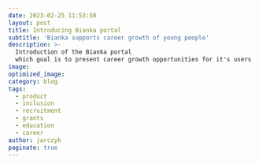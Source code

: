 ```yaml
---
date: 2023-02-25 11:53:50
layout: post
title: Introducing Bianka portal
subtitle: 'Bianka supports career growth of young people'
description: >-
  Introduction of the Bianka portal 
  which goal is to present career growth opportunities for it's users
image:
optimized_image:
category: blog
tags:
  - product
  - inclusion
  - recruitment
  - grants
  - education
  - career
author: jarczyk
paginate: true
---
```

